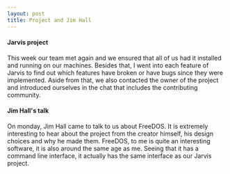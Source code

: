 ```yaml
---
layout: post
title: Project and Jim Hall
---
```


#### Jarvis project
This week our team met again and we ensured that all of us had it installed and running on our machines. Besides that, I went into each feature of Jarvis to find out which features have broken or have bugs since they were implemented. Aside from that, we also contacted the owner of the project and introduced ourselves in the chat that includes the contributing community.

#### Jim Hall's talk
On monday, Jim Hall came to talk to us about FreeDOS. It is extremely interesting to hear about the project from the creator himself, his design choices and why he made them. FreeDOS, to me is quite an interesting software, it is also around the same age as me. Seeing that it has a command line interface, it actually has the same interface as our Jarvis project. 
